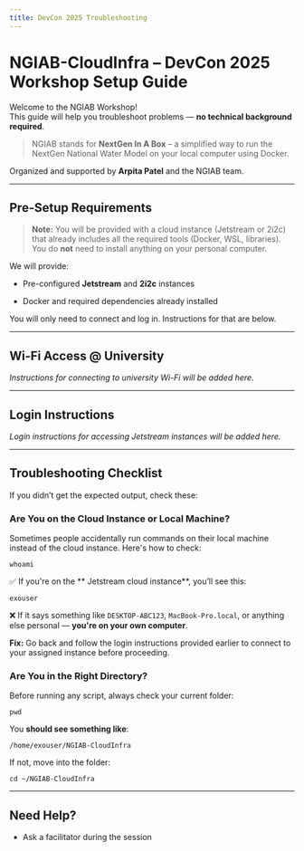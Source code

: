 ```yaml
---
title: DevCon 2025 Troubleshooting
---
```


# NGIAB-CloudInfra – DevCon 2025 Workshop Setup Guide

Welcome to the NGIAB Workshop!  
This guide will help you troubleshoot problems — **no technical background required**.

> NGIAB stands for **NextGen In A Box** – a simplified way to run the NextGen National Water Model on your local computer using Docker.

Organized and supported by **Arpita Patel** and the NGIAB team.

----------

## Pre-Setup Requirements

> **Note:** You will be provided with a cloud instance (Jetstream or 2i2c) that already includes all the required tools (Docker, WSL, libraries). You do **not** need to install anything on your personal computer.

We will provide:

-   Pre-configured **Jetstream** and **2i2c** instances
    
-   Docker and required dependencies already installed
    

You will only need to connect and log in. Instructions for that are below.

----------

## Wi-Fi Access @ University

_Instructions for connecting to university Wi-Fi will be added here._

----------

## Login Instructions

_Login instructions for accessing Jetstream instances will be added here._

----------

## Troubleshooting Checklist

If you didn’t get the expected output, check these:

### Are You on the Cloud Instance or Local Machine?

Sometimes people accidentally run commands on their local machine instead of the cloud instance. Here's how to check:

```
whoami
```

✅ If you're on the ** Jetstream cloud instance**, you’ll see this:

```
exouser
```

❌ If it says something like `DESKTOP-ABC123`, `MacBook-Pro.local`, or anything else personal — **you're on your own computer**.

**Fix:** Go back and follow the login instructions provided earlier to connect to your assigned instance before proceeding.

### Are You in the Right Directory?

Before running any script, always check your current folder:

```
pwd
```

You **should see something like**:

```
/home/exouser/NGIAB-CloudInfra
```

If not, move into the folder:

```
cd ~/NGIAB-CloudInfra
```

----------

## Need Help?

-   Ask a facilitator during the session
